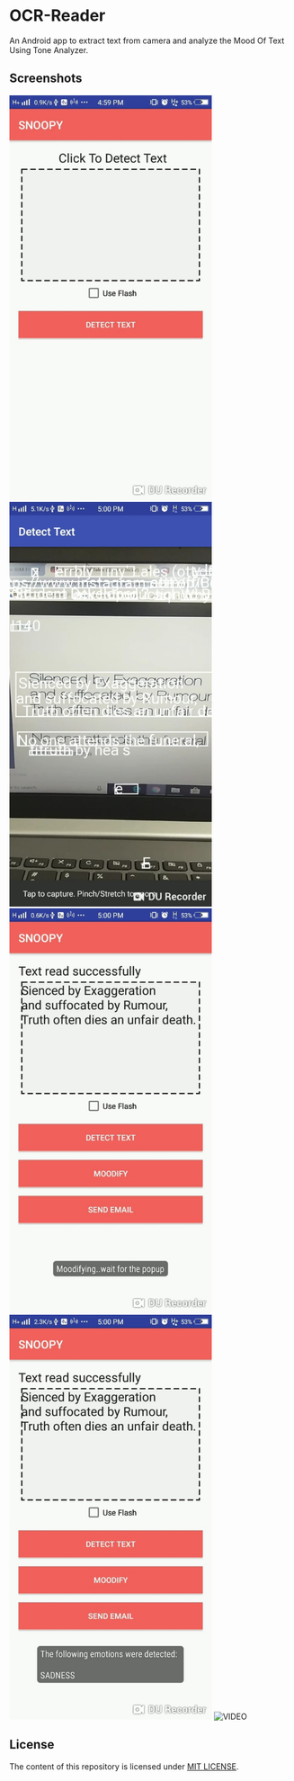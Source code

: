 # OCR-Reader
An Android app to extract text from camera and analyze the Mood Of Text Using Tone Analyzer.

## Screenshots
<img src="screenshots/screenshot1.jpeg" width="360" alt="Main Screen" >

<img src="screenshots/screenshot2.jpeg" width="360" alt="Text Detection" >


<img src="screenshots/screenshot3.jpeg" width="360" alt="Text Converted Screen" >
<img src="screenshots/screenshot4.jpeg" width="360" alt="MOOD Analyzed" >
<img src="screenshots/screenrecorder1.mp4" width="360" alt="VIDEO" >

## License
The content of this repository is licensed under [MIT LICENSE](LICENSE).
